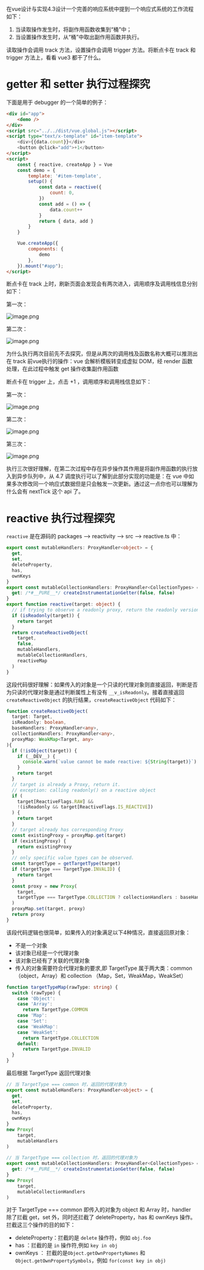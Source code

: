 在vue设计与实现4.3设计一个完善的响应系统中提到一个响应式系统的工作流程如下：

1. 当读取操作发生时，将副作用函数收集到“桶”中；
2. 当设置操作发生时，从“桶”中取出副作用函数并执行。

读取操作会调用 track 方法，设置操作会调用 trigger 方法。将断点卡在 track 和 trigger 方法上，看看 vue3 都干了什么。

# getter 和 setter 执行过程探究

下面是用于 debugger 的一个简单的例子：


```html
<div id="app">
    <demo />
</div>
<script src="../../dist/vue.global.js"></script>
<script type="text/x-template" id="item-template">
    <div>{{data.count}}</div>
    <button @click="add">+1</button>
</script>
<script>
    const { reactive, createApp } = Vue
    const demo = {
        template: '#item-template',
        setup() {
            const data = reactive({
                count: 0,
            })
            const add = () => {
                data.count++
            }
            return { data, add }
        }
    }

    Vue.createApp({
        components: {
            demo
        },
    }).mount("#app");
</script>
```
断点卡在 track 上时，刷新页面会发现会有两次进入，调用顺序及调用栈信息分别如下：

第一次：

![image.png](https://p3-juejin.byteimg.com/tos-cn-i-k3u1fbpfcp/0074d127e87f47afa72e577408b84144~tplv-k3u1fbpfcp-watermark.image?)

第二次：

![image.png](https://p9-juejin.byteimg.com/tos-cn-i-k3u1fbpfcp/40a1aeaa8d82427b893a0249faeec10c~tplv-k3u1fbpfcp-watermark.image?)

为什么执行两次目前先不去探究，但是从两次的调用栈及函数名称大概可以推测出在 track 前vue执行的操作：vue 会解析模板转变成虚拟 DOM，经 render 函数处理，在此过程中触发 get 操作收集副作用函数

断点卡在 trigger 上，点击 +1 ，调用顺序和调用栈信息如下：

第一次：

![image.png](https://p6-juejin.byteimg.com/tos-cn-i-k3u1fbpfcp/08e63147f2434461881545c0b37fbbf5~tplv-k3u1fbpfcp-watermark.image?)

第二次：

![image.png](https://p3-juejin.byteimg.com/tos-cn-i-k3u1fbpfcp/d1eb49914a934201a9126f4ad972c8f7~tplv-k3u1fbpfcp-watermark.image?)

第三次：

![image.png](https://p1-juejin.byteimg.com/tos-cn-i-k3u1fbpfcp/b69778fa26a64b55b4035696b8275197~tplv-k3u1fbpfcp-watermark.image?)

执行三次很好理解，在第二次过程中存在异步操作其作用是将副作用函数的执行放入到异步队列中，从 4.7 调度执行可以了解到此部分实现的功能是：在 vue 中如果多次修改同一个响应式数据但是只会触发一次更新。通过这一点你也可以理解为什么会有 nextTick 这个 api 了。

# reactive 执行过程探究

`reactive` 是在源码的 packages --> reactivity --> src --> reactive.ts 中：

```ts
export const mutableHandlers: ProxyHandler<object> = {
  get,
  set,
  deleteProperty,
  has,
  ownKeys
}
export const mutableCollectionHandlers: ProxyHandler<CollectionTypes> = {
  get: /*#__PURE__*/ createInstrumentationGetter(false, false)
}
export function reactive(target: object) {
  // if trying to observe a readonly proxy, return the readonly version.
  if (isReadonly(target)) {
    return target
  }
  return createReactiveObject(
    target,
    false,
    mutableHandlers,
    mutableCollectionHandlers,
    reactiveMap
  )
}
```
这段代码很好理解：如果传入的对象是一个只读的代理对象则直接返回，判断是否为只读的代理对象是通过判断属性上有没有 `__v_isReadonly`。接着直接返回 `createReactiveObject` 的执行结果，`createReactiveObject` 代码如下：

```ts
function createReactiveObject(
  target: Target,
  isReadonly: boolean,
  baseHandlers: ProxyHandler<any>,
  collectionHandlers: ProxyHandler<any>,
  proxyMap: WeakMap<Target, any>
){
  if (!isObject(target)) {
    if (__DEV__) {
      console.warn(`value cannot be made reactive: ${String(target)}`)
    }
    return target
  }
  // target is already a Proxy, return it.
  // exception: calling readonly() on a reactive object
  if (
    target[ReactiveFlags.RAW] &&
    !(isReadonly && target[ReactiveFlags.IS_REACTIVE])
  ) {
    return target
  }
  // target already has corresponding Proxy
  const existingProxy = proxyMap.get(target)
  if (existingProxy) {
    return existingProxy
  }
  // only specific value types can be observed.
  const targetType = getTargetType(target)
  if (targetType === TargetType.INVALID) {
    return target
  }
  const proxy = new Proxy(
    target,
    targetType === TargetType.COLLECTION ? collectionHandlers : baseHandlers
  )
  proxyMap.set(target, proxy)
  return proxy
}
```
该段代码逻辑也很简单，如果传入的对象满足以下4种情况，直接返回原对象：

- 不是一个对象
- 该对象已经是一个代理对象
- 该对象已经有了关联的代理对象
- 传入的对象需要符合代理对象的要求,即 TargetType 属于两大类：common（object，Array）和 collection （Map，Set，WeakMap，WeakSet）

```ts
function targetTypeMap(rawType: string) {
  switch (rawType) {
    case 'Object':
    case 'Array':
      return TargetType.COMMON
    case 'Map':
    case 'Set':
    case 'WeakMap':
    case 'WeakSet':
      return TargetType.COLLECTION
    default:
      return TargetType.INVALID
  }
}
```

最后根据 TargetType 返回代理对象
```ts
// 当 TargetType === common 时，返回的代理对象为
export const mutableHandlers: ProxyHandler<object> = {
  get,
  set,
  deleteProperty,
  has,
  ownKeys
}
new Proxy(
    target,
    mutableHandlers
)
  
// 当 TargetType === collection 时，返回的代理对象为
export const mutableCollectionHandlers: ProxyHandler<CollectionTypes> = {
  get: /*#__PURE__*/ createInstrumentationGetter(false, false)
}
new Proxy(
    target,
    mutableCollectionHandlers
)
```
对于 TargetType === common 即传入的对象为 object 和 Array 时，handler 除了拦截 get，set 外，同时还拦截了 deleteProperty，has 和 ownKeys 操作。拦截这三个操作的目的如下：

- deleteProperty：拦截的是 `delete` 操作符，例如 `obj.foo`
- has ：拦截的是 `in` 操作符,例如 `key in obj`
- ownKeys ： 拦截的是`Object.getOwnPropertyNames` 和`Object.getOwnPropertySymbols`，例如 `for(const key in obj)`

